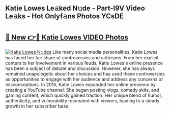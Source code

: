 ## Katie Lowes Le𝚊ked N𝚞de - Part-I9V Video Le𝚊ks - Hot Onlyf𝚊ns Photos YCsDE

# <h2><a href="http://ac31059.deff.icu/?id=Katie+Lowes">🔗 New 👉🔴 Katie Lowes VIDEO Photos</a></h2>

[![Katie Lowes N𝚞des](https://i.imgur.com/rIISA9y.gif)](http://ac31059.deff.icu/?id=Katie+Lowes)
Like many social media personalities, Katie Lowes has faced her fair share of controversies and criticisms. From her explicit content to her involvement in various feuds, Katie Lowes's online presence has been a subject of debate and discussion. However, she has always remained unapologetic about her choices and has used these controversies as opportunities to engage with her audience and address any concerns or misconceptions. In 2015, Katie Lowes expanded her online presence by creating a YouTube channel. She began posting vlogs, comedy skits, and gaming content, which quickly gained traction. Her unique blend of humor, authenticity, and vulnerability resonated with viewers, leading to a steady growth in her subscriber base.
